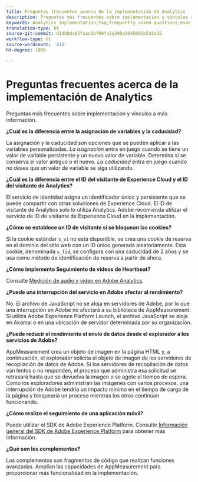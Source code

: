 ```yaml
---
title: Preguntas frecuentes acerca de la implementación de Analytics
description: Preguntas más frecuentes sobre implementación y vínculos a más información.
keywords: Analytics Implementation;faq;frequently asked questions;evar expiration;custom event visibility;timestamp;visitor id grace period;visitor id;Experience Cloud visitor id;analytics visitor id;dtm;heartbeat;cookies;tracking server;performance;javascript;data collection;s_code version;s_code debug;track link types;track video;track mobile app;first party cookie;ssl certificate;certification expiration;certificate expiration;plugins;data insertion api;500 error;500;Manage user;manage group;users;groups
translation-type: ht
source-git-commit: d1db8da65faac1bf09fa2a290a2645092b542a35
workflow-type: ht
source-wordcount: '412'
ht-degree: 100%

---
```



# Preguntas frecuentes acerca de la implementación de Analytics

Preguntas más frecuentes sobre implementación y vínculos a más información.

**¿Cuál es la diferencia entre la asignación de variables y la caducidad?**

La asignación y la caducidad son opciones que se pueden aplicar a las variables personalizadas. *La asignación* entra en juego cuando se tiene un valor de variable persistente y un nuevo valor de variable. Determina si se conserva el valor antiguo o el nuevo. *La caducidad* entra en juego cuando no desea que un valor de variable se siga utilizando.

**¿Cuál es la diferencia entre el ID del visitante de Experience Cloud y el ID del visitante de Analytics?**

El servicio de identidad asigna un identificador único y persistente que se puede compartir con otras soluciones de Experience Cloud. El ID de visitante de Analytics solo lo utiliza Analytics. Adobe recomienda utilizar el servicio de ID de visitante de Experience Cloud en la implementación.

**¿Cómo se establece un ID de visitante si se bloquean las cookies?**

Si la cookie estándar `s_vi` no está disponible, se crea una cookie de reserva en el dominio del sitio web con un ID único generada aleatoriamente. Esta cookie, denominada `s_fid`, se configura con una caducidad de 2 años y se usa como método de identificación de reserva a partir de ahora.

**¿Cómo implemento Seguimiento de vídeos de Heartbeat?**

Consulte [Medición de audio y vídeo en Adobe Analytics](https://docs.adobe.com/content/help/es-ES/media-analytics/using/media-overview.html).

**¿Puede una interrupción del servicio en Adobe afectar al rendimiento?**

No. El archivo de JavaScript no se aloja en servidores de Adobe, por lo que una interrupción en Adobe no afectará a su biblioteca de AppMeasurement. Si utiliza Adobe Experience Platform Launch, el archivo JavaScript se aloja en Akamai o en una ubicación de servidor determinada por su organización.

**¿Puede reducir el rendimiento el envío de datos desde el explorador a los servicios de Adobe?**

AppMeasurement crea un objeto de imagen en la página HTML y, a continuación, el explorador solicita el objeto de imagen de los servidores de recopilación de datos de Adobe. Si los servidores de recopilación de datos van lentos o no responden, el proceso que administra esa solicitud se retrasará hasta que se devuelva la imagen o se agote el tiempo de espera. Como los exploradores administran las imágenes con varios procesos, una interrupción de Adobe tendría un impacto mínimo en el tiempo de carga de la página y bloquearía un proceso mientras los otros continúan funcionando.

**¿Cómo realizo el seguimiento de una aplicación móvil?**

Puede utilizar el SDK de Adobe Experience Platform. Consulte [Información general del SDK de Adobe Experience Platform](https://aep-sdks.gitbook.io/docs/) para obtener más información.

**¿Qué son los complementos?**

Los complementos son fragmentos de código que realizan funciones avanzadas. Amplían las capacidades de AppMeasurement para proporcionar más funcionalidad en la implementación.
